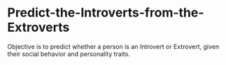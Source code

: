 # Predict-the-Introverts-from-the-Extroverts
Objective is to predict whether a person is an Introvert or Extrovert, given their social behavior and personality traits.
